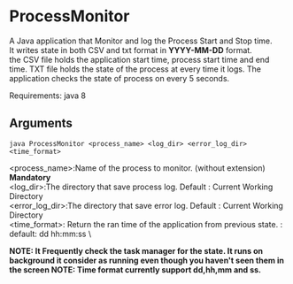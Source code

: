 # ProcessMonitor
A Java application that Monitor and log the Process Start and Stop time.\
It writes state in both CSV and txt format in <b>YYYY-MM-DD</b> format.\
the CSV file holds the application start time, process start time and end time. TXT file holds the state of the process at every time it logs.
The application checks the state of process on every 5 seconds.

Requirements: java 8

## Arguments
```
java ProcessMonitor <process_name> <log_dir> <error_log_dir> <time_format>
```
<process_name>:Name of the process to monitor. (without extension) <b>Mandatory</b> \
<log_dir>:The directory that save process log. Default : Current Working Directory \
<error_log_dir>:The directory that save error log. Default : Current Working Directory \
<time_format>: Return the ran time of the application from previous state. : default: dd hh:mm:ss \


<b> NOTE: It Frequently check the task manager for the state. It runs on background it consider as running even though you haven't seen them in the screen </b>
<b> NOTE: Time format currently support dd,hh,mm and ss. </b>

